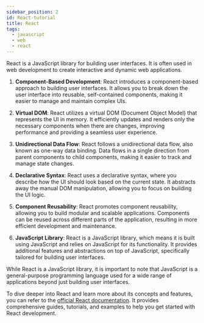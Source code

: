 ```yaml
---
sidebar_position: 2
id: React-tutorial
title: React
tags:
  - javascript
  - web
  - react
---
```


React is a JavaScript library for building user interfaces. It is often used in web development to create interactive and dynamic web applications. 

1. **Component-Based Development**: React introduces a component-based approach to building user interfaces. It allows you to break down the user interface into reusable, self-contained components, making it easier to manage and maintain complex UIs.

2. **Virtual DOM**: React utilizes a virtual DOM (Document Object Model) that represents the UI in memory. It efficiently updates and renders only the necessary components when there are changes, improving performance and providing a seamless user experience.

3. **Unidirectional Data Flow**: React follows a unidirectional data flow, also known as one-way data binding. Data flows in a single direction from parent components to child components, making it easier to track and manage state changes.

4. **Declarative Syntax**: React uses a declarative syntax, where you describe how the UI should look based on the current state. It abstracts away the manual DOM manipulation, allowing you to focus on building the UI logic.

5. **Component Reusability**: React promotes component reusability, allowing you to build modular and scalable applications. Components can be reused across different parts of the application, resulting in more efficient development and maintenance.

6. **JavaScript Library**: React is a JavaScript library, which means it is built using JavaScript and relies on JavaScript for its functionality. It provides additional features and abstractions on top of JavaScript, specifically tailored for building user interfaces.

While React is a JavaScript library, it is important to note that JavaScript is a general-purpose programming language used for a wide range of applications beyond just building user interfaces.

To dive deeper into React and learn more about its concepts and features, you can refer to the [official React documentation](https://react.dev/learn). It provides comprehensive guides, tutorials, and examples to help you get started with React development.
